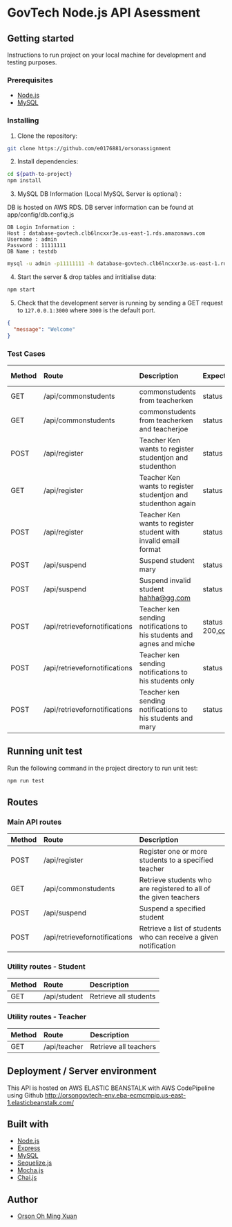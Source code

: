 # GovTech Node.js API Asessment

## Getting started

Instructions to run project on your local machine for development and testing purposes. 

### Prerequisites

- [Node.js](https://nodejs.org/en/download/)
- [MySQL](https://dev.mysql.com/downloads/mysql/)

### Installing

1. Clone the repository:

```bash
git clone https://github.com/e0176881/orsonassignment
```

2. Install dependencies:

```bash
cd ${path-to-project}
npm install
```
3. MySQL DB Information (Local MySQL Server is optional) : 

DB is hosted on AWS RDS. DB server information can be found at app/config/db.config.js

```
DB Login Information : 
Host : database-govtech.clb6lncxxr3e.us-east-1.rds.amazonaws.com
Username : admin
Password : 11111111
DB Name : testdb
```

```bash
mysql -u admin -p11111111 -h database-govtech.clb6lncxxr3e.us-east-1.rds.amazonaws.com testdb 
```

4. Start the server & drop tables and intitialise data:

```bash
npm start
```

5. Check that the development server is running by sending a GET request to `127.0.0.1:3000` where `3000` is the default port.

```json
{
  "message": "Welcome"
}
```

### Test Cases


| Method | Route                         | Description                                                       | Expected Result|Actual Result|
| :----- | :---------------------------- | :---------------------------------------------------------------- |:---------------|:---------------|
| GET    | /api/commonstudents           | commonstudents from teacherken                                    |status 200,commonstudent1@gmail.com,commonstudent2@gmail.com,student_only_under_teacher_ken@gmail.com,studentbob@gmail.com |            same |
| GET    | /api/commonstudents           | commonstudents from teacherken and teacherjoe                     |status 200,commonstudent1@gmail.com,commonstudent2@gmail.com|
| POST   | /api/register                 | Teacher Ken wants to register studentjon and studenthon           | status 204 | same
| GET    | /api/register                 | Teacher Ken wants to register studentjon and studenthon again | status 400 | same
| POST   | /api/register                 | Teacher Ken wants to register student with invalid email format  | status 400 | same
| POST   | /api/suspend | Suspend student mary  | status 204 | same
| POST   | /api/suspend | Suspend invalid student hahha@gg.com  |status 500 | same
| POST   | /api/retrievefornotifications| Teacher ken sending notifications to his students and agnes and miche  |status 200,commonstudent1@gmail.com,commonstudent2@gmail.com,student_only_under_teacher_ken@gmail.com,studentbob@gmail.com,studentjon@gmail.com,studenthon@gmail.com,studentagnes@gmail.com,studentmiche@gmail.com | same
| POST   | /api/retrievefornotifications| Teacher ken sending notifications to his students only  |status 200 commonstudent1@gmail.com,commonstudent2@gmail.com,student_only_under_teacher_ken@gmail.com,studentbob@gmail.com,studentjon@gmail.com,studenthon@gmail.com|same
| POST   | /api/retrievefornotifications| Teacher ken sending notifications to his students and mary  |status 200 commonstudent1@gmail.com,commonstudent2@gmail.com,student_only_under_teacher_ken@gmail.com,studentbob@gmail.com,studentjon@gmail.com,studenthon@gmail.com|same


## Running unit test

Run the following command in the project directory to run unit test:

```bash
npm run test
```

## Routes

### Main API routes

| Method | Route                         | Description                                                       |
| :----- | :---------------------------- | :---------------------------------------------------------------- |
| POST   | /api/register                 | Register one or more students to a specified teacher              |
| GET    | /api/commonstudents           | Retrieve students who are registered to all of the given teachers |
| POST   | /api/suspend                  | Suspend a specified student                                       |
| POST   | /api/retrievefornotifications | Retrieve a list of students who can receive a given notification  |

### Utility routes - Student

| Method | Route            | Description                                         |
| :----- | :--------------- | :-------------------------------------------------- |
| GET    | /api/student     | Retrieve all students                               |


### Utility routes - Teacher

| Method | Route            | Description                                         |
| :----- | :--------------- | :-------------------------------------------------- |
| GET    | /api/teacher     | Retrieve all teachers                               |


## Deployment / Server environment
This API is hosted on AWS ELASTIC BEANSTALK with AWS CodePipeline using Github
http://orsongovtech-env.eba-ecmcmpip.us-east-1.elasticbeanstalk.com/


## Built with

- [Node.js](https://nodejs.org/en/download/)
- [Express](https://expressjs.com/)
- [MySQL](https://dev.mysql.com/downloads/mysql/)
- [Sequelize.js](https://sequelize.org/)
- [Mocha.js](https://mochajs.org/)
- [Chai.js](https://www.chaijs.com/)

## Author

- [Orson Oh Ming Xuan](https://github.com/e0176881)
